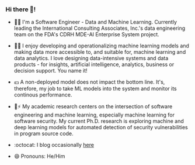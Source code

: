 ### Hi there 👋! 

- 🧑‍💻 I'm a Software Engineer - Data and Machine Learning. Currently leading the International Consulting Associates, Inc.'s data engineering team on the FDA's CDRH MDE-AI Enterprise System project.
- 🌱😄 I enjoy developing and operationalizing machine learning models and making data more accessible to, and suitable for, machine learning and data analytics. I love designing data-intensive systems and data products - for insights, artificial intelligence, analytics, business or decision support. You name it!
- :dollar: A non-deployed model does not impact the bottom line. It's, therefore, my job to take ML models into the system and monitor its continous performance.
- 🔭⚡ My academic research centers on the intersection of software engineering and machine learning, especially machine learning for software security. My current Ph.D. research is exploring machine and deep learning models for automated detection of security vulnerabilities in program source code.
- :octocat: I blog occasionally [here](https://semiu.github.io/)

- 😄 Pronouns: He/Him


<!--
**Semiu/Semiu** is a ✨ _special_ ✨ repository because its `README.md` (this file) appears on your GitHub profile.

Here are some ideas to get you started:


- 👯 I’m looking to collaborate on ...
- 🤔 I’m looking for help with ...
- 💬 Ask me about ...
- 📫 How to reach me: ...


-->
